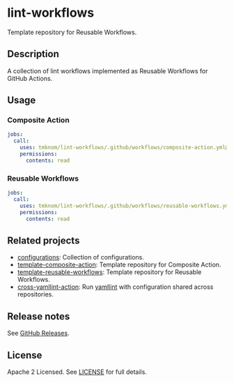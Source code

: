# lint-workflows

Template repository for Reusable Workflows.

## Description

A collection of lint workflows implemented as Reusable Workflows for GitHub Actions.

## Usage

### Composite Action

```yaml
jobs:
  call:
    uses: tmknom/lint-workflows/.github/workflows/composite-action.yml@v0
    permissions:
      contents: read
```

### Reusable Workflows

```yaml
jobs:
  call:
    uses: tmknom/lint-workflows/.github/workflows/reusable-workflows.yml@v0
    permissions:
      contents: read
```

## Related projects

- [configurations](https://github.com/tmknom/configurations): Collection of configurations.
- [template-composite-action](https://github.com/tmknom/template-composite-action): Template repository for Composite Action.
- [template-reusable-workflows](https://github.com/tmknom/template-reusable-workflows): Template repository for Reusable Workflows.
- [cross-yamllint-action](https://github.com/tmknom/cross-yamllint-action): Run [yamllint][yamllint] with configuration shared across repositories.

## Release notes

See [GitHub Releases][releases].

## License

Apache 2 Licensed. See [LICENSE](LICENSE) for full details.

[yamllint]: https://github.com/adrienverge/yamllint
[releases]: https://github.com/tmknom/lint-workflows/releases
